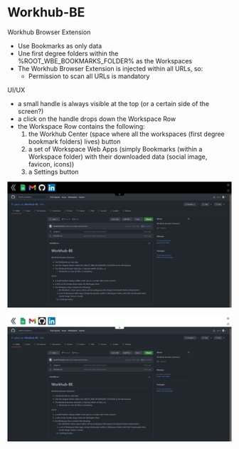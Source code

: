 # Workhub-BE

Workhub Browser Extension

* Use Bookmarks as only data
* Une first degree folders within the %ROOT_WBE_BOOKMARKS_FOLDER% as the Workspaces
* The Workhub Browser Extension is injected within all URLs, so:
  * Permission to scan all URLs is mandatory

UI/UX

* a small handle is always visible at the top (or a certain side of the screen?)
* a click on the handle drops down the Workspace Row
* the Workspace Row contains the following:
  1. the Workhub Center (space where all the workspaces (first degree bookmark folders) lives) button
  2. a set of Workspace Web Apps (simply Bookmarks (within a Workspace folder) with their downloaded data (social image, favicon, icons))
  3. a Settings button

![Workhub-BE Example - Black](assets/WokhuBE%20Example%20-%20Black.png "Workhub-BE Example - Black")

![Workhub-BE Example - White](assets/WokhuBE%20Example%20-%20White.png "Workhub-BE Example - White")

